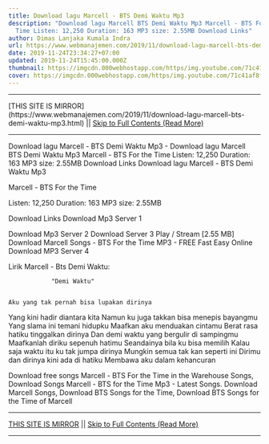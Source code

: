 ```yaml
---
title: Download lagu Marcell - BTS Demi Waktu Mp3
description: "Download lagu Marcell BTS Demi Waktu Mp3 Marcell - BTS For the
  Time Listen: 12,250 Duration: 163 MP3 size: 2.55MB Download Links"
author: Dimas Lanjaka Kumala Indra
url: https://www.webmanajemen.com/2019/11/download-lagu-marcell-bts-demi-waktu-mp3.html
date: 2019-11-24T23:34:27+07:00
updated: 2019-11-24T15:45:00.000Z
thumbnail: https://imgcdn.000webhostapp.com/https/img.youtube.com/71c41af8fb82cd666f99f6039bd8ec37.jpeg
cover: https://imgcdn.000webhostapp.com/https/img.youtube.com/71c41af8fb82cd666f99f6039bd8ec37.jpeg
---
```


<hr/> [THIS SITE IS MIRROR](https://www.webmanajemen.com/2019/11/download-lagu-marcell-bts-demi-waktu-mp3.html) || <a href="https://www.webmanajemen.com/2019/11/download-lagu-marcell-bts-demi-waktu-mp3.html" rel="follow" class="button" id="read-more">Skip to Full Contents (Read More)</a> <hr/> Download lagu Marcell - BTS Demi Waktu Mp3 - Download lagu Marcell BTS Demi Waktu Mp3 Marcell - BTS For the Time Listen: 12,250 Duration: 163 MP3 size: 2.55MB Download Links Download lagu Marcell - BTS Demi Waktu Mp3

  Marcell - BTS For the Time 

  Listen: 12,250 
  Duration: 163 
  MP3 size: 2.55MB 

  Download Links 
  Download Mp3 Server 1 

  Download Mp3 Server 2 
  Download Server 3 
  Play / Stream [2.55 MB] Download Marcell Songs - BTS For the Time MP3 - FREE Fast Easy Online 
  Download MP3 Server 4 


                             
Lirik Marcell - Bts Demi Waktu:
                             
                "Demi Waktu" 
  
    
    Aku yang tak pernah bisa lupakan dirinya
 Yang kini hadir diantara kita
 Namun ku juga takkan bisa menepis bayangmu
 Yang slama ini temani hidupku
  Maafkan aku menduakan cintamu
 Berat rasa hatiku tinggalkan dirinya
 Dan demi waktu yang bergulir di sampingmu
 Maafkanlah diriku sepenuh hatimu
 Seandainya bila ku bisa memilih
  Kalau saja waktu itu ku tak jumpa dirinya
 Mungkin semua tak kan seperti ini
 Dirimu dan dirinya kini ada di hatiku
 Membawa aku dalam kehancuran 
    
                                                                                             
  Download free songs Marcell - BTS For the Time in the Warehouse Songs, Download Songs Marcell - BTS for the Time Mp3 - Latest Songs.  Download Marcell Songs, Download BTS Songs for the Time, Download BTS Songs for the Time of Marcell <hr/> [THIS SITE IS MIRROR](https://www.webmanajemen.com/2019/11/download-lagu-marcell-bts-demi-waktu-mp3.html) || <a href="https://www.webmanajemen.com/2019/11/download-lagu-marcell-bts-demi-waktu-mp3.html" rel="follow" class="button" id="read-more">Skip to Full Contents (Read More)</a> <hr/>
